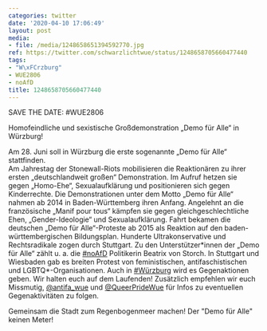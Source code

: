 ```yaml
---
categories: twitter
date: '2020-04-10 17:06:49'
layout: post
media:
- file: /media/1248658651394592770.jpg
ref: https://twitter.com/schwarzlichtwue/status/1248658705660477440
tags:
- "W\xFCrzburg"
- WUE2806
- noAfD
title: 1248658705660477440
---
```

SAVE THE DATE: #WUE2806

Homofeindliche und sexistische Großdemonstration „Demo für Alle“ in Würzburg!



Am 28. Juni soll in Würzburg die erste sogenannte „Demo für Alle“ stattfinden.  
Am Jahrestag der Stonewall-Riots mobilisieren die Reaktionären zu ihrer ersten „deutschlandweit großen“ Demonstration. Im Aufruf hetzen sie gegen „Homo-Ehe“, Sexualaufklärung und positionieren sich gegen Kinderrechte. 
Die Demonstrationen unter dem Motto „Demo für Alle“ nahmen ab 2014 in Baden-Württemberg ihren Anfang. Angelehnt an die französische „Manif pour tous“ kämpfen sie gegen gleichgeschlechtliche Ehen, „Gender-Ideologie“ und Sexualaufklärung. 
Fahrt bekamen die deutschen „Demo für Alle“-Proteste ab 2015 als Reaktion auf den baden-württembergischen Bildungsplan. Hunderte Ultrakonservative und Rechtsradikale zogen durch Stuttgart. Zu den Unterstützer\*innen der „Demo für Alle“ zählt u. a. die [#noAfD](/t/noafd) Politikerin Beatrix 
von Storch. In Stuttgart und Wiesbaden gab es breiten Protest von feministischen, antifaschistischen und LGBTQ\*-Organisationen. Auch in [#Würzburg](/t/würzburg) wird es Gegenaktionen geben. Wir halten euch auf dem Laufenden! 
Zusätzlich empfehlen wir euch Missmutig, [@antifa_wue](https://twitter.com/antifa_wue) und [@QueerPrideWue](https://twitter.com/QueerPrideWue) für Infos zu eventuellen Gegenaktivitäten zu folgen.



Gemeinsam die Stadt zum Regenbogenmeer machen! Der "Demo für Alle" keinen Meter! 